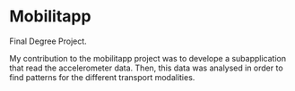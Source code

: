 # Mobilitapp
Final Degree Project.

My contribution to the mobilitapp project was to develope a subapplication that read the accelerometer data. Then, this data was analysed in order to find patterns for the different transport modalities.
